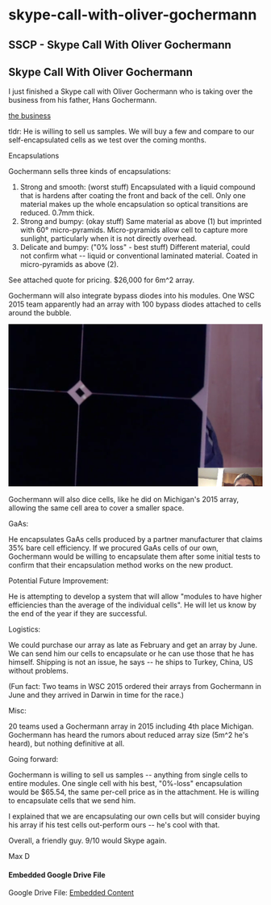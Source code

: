 # skype-call-with-oliver-gochermann

## SSCP - Skype Call With Oliver Gochermann

## Skype Call With Oliver Gochermann

I just finished a Skype call with Oliver Gochermann who is taking over the business from his father, Hans Gochermann.&#x20;

[the business](http://www.gochermann.com)

tldr: He is willing to sell us samples.  We will buy a few and compare to our self-encapsulated cells as we test over the coming months.

Encapsulations

Gochermann sells three kinds of encapsulations:

1. Strong and smooth: (worst stuff) Encapsulated with a liquid compound that is hardens after coating the front and back of the cell.  Only one material makes up the whole encapsulation so optical transitions are reduced.  0.7mm thick.
2. Strong and bumpy:  (okay stuff) Same material as above (1) but imprinted with 60° micro-pyramids.  Micro-pyramids allow cell to capture more sunlight, particularly when it is not directly overhead.
3. Delicate and bumpy: ("0% loss" - best stuff) Different material, could not confirm what -- liquid or conventional laminated material.  Coated in micro-pyramids as above (2).

See attached quote for pricing.  $26,000 for 6m^2 array.

Gochermann will also integrate bypass diodes into his modules. One WSC 2015 team apparently had an array with 100 bypass diodes attached to cells around the bubble.

![](../../../../../assets/image_8ffb30b0ee.png)

Gochermann will also dice cells, like he did on Michigan's 2015 array, allowing the same cell area to cover a smaller space.

GaAs:

He encapsulates GaAs cells produced by a partner manufacturer that claims 35% bare cell efficiency.  If we procured GaAs cells of our own, Gochermann would be willing to encapsulate them after some initial tests to confirm that their encapsulation method works on the new product.

Potential Future Improvement:

He is attempting to develop a system that will allow "modules to have higher efficiencies than the average of the individual cells".  He will let us know by the end of the year if they are successful.

Logistics:

We could purchase our array as late as February and get an array by June.  We can send him our cells to encapsulate or he can use those that he has himself.  Shipping is not an issue, he says -- he ships to Turkey, China, US without problems.

(Fun fact: Two teams in WSC 2015 ordered their arrays from Gochermann in June and they arrived in Darwin in time for the race.)

Misc:

20 teams used a Gochermann array in 2015 including 4th place Michigan.  Gochermann has heard the rumors about reduced array size (5m^2 he's heard), but nothing definitive at all.

Going forward:

Gochermann is willing to sell us samples -- anything from single cells to entire modules.  One single cell with his best, "0%-loss" encapsulation would be $65.54, the same per-cell price as in the attachment.  He is willing to encapsulate cells that we send him.

I explained that we are encapsulating our own cells but will consider buying his array if his test cells out-perform ours -- he's cool with that.

Overall, a friendly guy.  9/10 would Skype again.&#x20;

Max D

#### Embedded Google Drive File

Google Drive File: [Embedded Content](https://drive.google.com/embeddedfolderview?id=1FHHmV46r9z4a8lSWjCLyhLR8MsZuIDUA#list)
